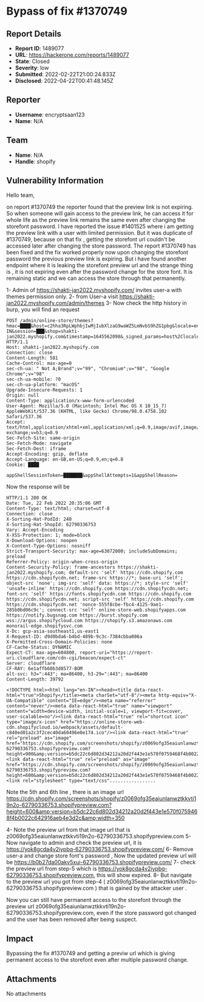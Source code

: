 # Bypass of fix #1370749

## Report Details
- **Report ID**: 1489077
- **URL**: https://hackerone.com/reports/1489077
- **State**: Closed
- **Severity**: low
- **Submitted**: 2022-02-22T21:00:24.833Z
- **Disclosed**: 2022-04-22T00:41:48.145Z

## Reporter
- **Username**: encryptsaan123
- **Name**: N/A

## Team
- **Name**: N/A
- **Handle**: shopify

## Vulnerability Information
Hello team,

on report #1370749 the reporter found that the preview link is not expiring. So when someone will gain access to the preview link, he can access it for whole life as the preview link remains the same even after changing the storefont password. I have reported the issue #1401525 where i am getting the preview link with a user with limited permission. But it was duplicate of #1370749, because on that fix , getting the storefont url couldn't be accessed later after changing the store password.
The report #1370749 has been fixed and the fix worked properly now upon changing the storefont password the previous preview link is expiring. But i have found another endpoint where it is leaking the storefont preview url and the strange thing is , it is not expiring even after the password change for the store font. It is remaining static and we can access the store through that permanently.

1- Admin of https://shakti-jan2022.myshopify.com/ invites user-a with themes permission only.
2- from User-a visit https://shakti-jan2022.myshopify.com/admin/themes
3- Now check the http history in burp, you will find an request

```
POST /admin/online-store/themes?hmac=████&host=c2hha3RpLWphbjIwMjIubXlzaG9waWZ5LmNvbS9hZG1pbg&locale=en-IN&session=███&shop=shakti-jan2022.myshopify.com&timestamp=1645562098&_signed_params=host%2Clocale%2Csession%2Cshop%2Ctimestamp HTTP/1.1
Host: shakti-jan2022.myshopify.com
Connection: close
Content-Length: 581
Cache-Control: max-age=0
sec-ch-ua: " Not A;Brand";v="99", "Chromium";v="98", "Google Chrome";v="98"
sec-ch-ua-mobile: ?0
sec-ch-ua-platform: "macOS"
Upgrade-Insecure-Requests: 1
Origin: null
Content-Type: application/x-www-form-urlencoded
User-Agent: Mozilla/5.0 (Macintosh; Intel Mac OS X 10_15_7) AppleWebKit/537.36 (KHTML, like Gecko) Chrome/98.0.4758.102 Safari/537.36
Accept: text/html,application/xhtml+xml,application/xml;q=0.9,image/avif,image/webp,image/apng,*/*;q=0.8,application/signed-exchange;v=b3;q=0.9
Sec-Fetch-Site: same-origin
Sec-Fetch-Mode: navigate
Sec-Fetch-Dest: iframe
Accept-Encoding: gzip, deflate
Accept-Language: en-GB,en-US;q=0.9,en;q=0.8
Cookie: ████

appShellSessionToken=███████&appShellAttempts=1&appShellReason=
```
Now the response will be

```
HTTP/1.1 200 OK
Date: Tue, 22 Feb 2022 20:35:06 GMT
Content-Type: text/html; charset=utf-8
Connection: close
X-Sorting-Hat-PodId: 240
X-Sorting-Hat-ShopId: 62790336753
Vary: Accept-Encoding
X-XSS-Protection: 1; mode=block
X-Download-Options: noopen
X-Content-Type-Options: nosniff
Strict-Transport-Security: max-age=63072000; includeSubDomains; preload
Referrer-Policy: origin-when-cross-origin
Content-Security-Policy: frame-ancestors https://shakti-jan2022.myshopify.com; default-src 'self' https://cdn.shopify.com https://cdn.shopifycdn.net; frame-src https://*; base-uri 'self'; object-src 'none'; img-src 'self' data: https://*; style-src 'self' 'unsafe-inline' https://cdn.shopify.com https://cdn.shopifycdn.net; font-src 'self' https://fonts.shopifycdn.com https://cdn.shopify.com https://cdn.shopifycdn.net; script-src 'self' https://cdn.shopify.com https://cdn.shopifycdn.net 'nonce-555f8cbe-fbc4-4125-9ae1-285b0bd06c9c'; connect-src 'self' online-store-web.shopifyapps.com https://notify.bugsnag.com https://burst.shopify.com wss://argus.shopifycloud.com https://shopify.s3.amazonaws.com monorail-edge.shopifysvc.com
X-Dc: gcp-asia-southeast1,us-east1
X-Request-ID: d9d0bda6-b4bd-489b-9c3c-7384cbba086a
X-Permitted-Cross-Domain-Policies: none
CF-Cache-Status: DYNAMIC
Expect-CT: max-age=604800, report-uri="https://report-uri.cloudflare.com/cdn-cgi/beacon/expect-ct"
Server: cloudflare
CF-RAY: 6e1affb60b3d8577-BOM
alt-svc: h3=":443"; ma=86400, h3-29=":443"; ma=86400
Content-Length: 39792

<!DOCTYPE html><html lang="en-IN"><head><title data-react-html="true">Shopify</title><meta charSet="utf-8"/><meta http-equiv="X-UA-Compatible" content="IE=edge"/><meta name="referrer" content="never"/><meta data-react-html="true" name="viewport" content="width=device-width, initial-scale=1, viewport-fit=cover, user-scalable=no"/><link data-react-html="true" rel="shortcut icon" type="image/x-icon" href="https://online-store-web-cdn.shopifycloud.io/webpack/assets/default-c840ed01a2c3f2cec40da60496e0e174.ico"/><link data-react-html="true" rel="preload" as="image" href="https://cdn.shopify.com/screenshots/shopify/z0069ofg35eaiunlanwztkkvti19n2o-62790336753.shopifypreview.com?height=900&amp;version=b5dc22c6d802d34212a20d2f443e1e570f0759468f4b0022c642916aeb4e3d2c&amp;width=1160"/><link data-react-html="true" rel="preload" as="image" href="https://cdn.shopify.com/screenshots/shopify/z0069ofg35eaiunlanwztkkvti19n2o-62790336753.shopifypreview.com?height=600&amp;version=b5dc22c6d802d34212a20d2f443e1e570f0759468f4b0022c642916aeb4e3d2c&amp;width=350"/><link rel="stylesheet" type="text/css".................
```
Note the 5th and 6th line , there is an image url https://cdn.shopify.com/screenshots/shopify/z0069ofg35eaiunlanwztkkvti19n2o-62790336753.shopifypreview.com?height=600&amp;version=b5dc22c6d802d34212a20d2f443e1e570f0759468f4b0022c642916aeb4e3d2c&amp;width=350

4- Note the preview url from that image url that is z0069ofg35eaiunlanwztkkvti19n2o-62790336753.shopifypreview.com
5- Now navigate to admin and check the preview url, it is https://yok8gcda4v2iypbq-62790336753.shopifypreview.com/
6- Remove user-a and change store font's password , Now the updated preview url will be https://b0b27da00akv5xui-62790336753.shopifypreview.com/
7- check the preview url from step-5 which is https://yok8gcda4v2iypbq-62790336753.shopifypreview.com, this will show expired.
8- But navigate to the preview url you got from step-4 ( z0069ofg35eaiunlanwztkkvti19n2o-62790336753.shopifypreview.com ) that is gained by the attacker user .

Now you can still have permanent access to the storefont through the preview url z0069ofg35eaiunlanwztkkvti19n2o-62790336753.shopifypreview.com, even if the store password got changed and the user has been removed after being suspect.

## Impact

Bypassing the fix #1370749 and getting a previw url which is giving permanent access to the storefont even after multiple password change.

## Attachments
No attachments
